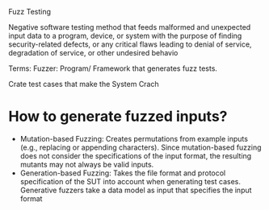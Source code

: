 Fuzz Testing

Negative software testing method that feeds
malformed and unexpected input data to a
program, device, or system with the purpose of
finding security-related defects, or any critical
flaws leading to denial of service, degradation of
service, or other undesired behavio

Terms: Fuzzer: Program/ Framework that generates fuzz tests.

Crate test cases that make the System Crach

# How to generate fuzzed inputs?
- Mutation-based Fuzzing: Creates permutations from example inputs (e.g., replacing or appending characters). Since mutation-based fuzzing does not consider the specifications of the input format, the resulting mutants may not always be valid inputs.
- Generation-based Fuzzing: Takes the file format and protocol specification of the SUT into account when generating test cases. Generative fuzzers take a data model as input that specifies the input format
